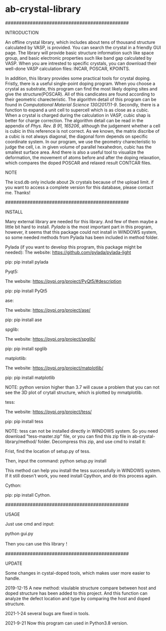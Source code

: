 # ab-crystal-library
#############################################

INTRODUCTION

An offline crystal library, which includes about tens of thousand structure calculated by VASP, is provided. You can search the crystal in a friendly GUI page. The library will provide basic structure information such like space group, and basic electronic properties such like band gap calculated by VASP. When you are intrested to specific crystals, you can download their well-done VASP calculation files: INCAR, POSCAR, KPOINTS.

In addition, this library provides some practical tools for crystal doping. Fristly, there is a useful single-point doping program. When you choose a crystal as substrate, this program can find the most likely doping sites and give the structure(POSCAR). All of this candicates are found according to their geometric charecteristic. The algorithm detail of this program can be found in *Computational Material Science 130(2017)1-9*. Secondly, there is a function to expand a unit cell to supercell which is as close as a cubic. When a crystal is charged during the calculation in VASP, cubic shap is better for charge correction. The algorithm detail can be read in the appendix of *Phys. Rev. B 91, 165206*, although the judgement whether a cell is cubic in this reference is not correct. As we known, the matrix discribe of a cubic is not always diagonal, the diagonal form depends on specific coordinate system. In our program, we use the geometry charecteristic to judge the cell, i.e. in given volume of parallel hexahedron, cubic has the smallest surface area. And there is also a useful tool to visualize the deformation, the movement of atoms before and after the doping relaxation, which compares the doped POSCAR and relaxed result CONTCAR files. 

NOTE

The icsd.db only include about 2k crystals because of the upload limit. if you want to access a complete version for this database, please contact me. 
Thanks!

#############################################

INSTALL

Many external library are needed for this library. And few of them maybe a little bit hard to install. *Pylada* is the most important part in this program, however, it seems that this package could not install in WINDOWS system, so some needed methods from Pylada has been included in method folder.

Pylada (if you want to develop this program, this package might be needed):
The website: https://github.com/pylada/pylada-light

pip: pip install pylada

Pyqt5:

The website: https://pypi.org/project/PyQt5/#description

pip: pip install PyQt5

ase:

The website: https://pypi.org/project/ase/

pip: pip install ase

spglib:

The website: https://pypi.org/project/spglib/

pip: pip install spglib

matplotlib:

The website: https://pypi.org/project/matplotlib/

pip: pip install matplotlib

NOTE: python version higher than 3.7 will cause a problem that you can not see the 3D plot of crytall structure, which is plotted by mmatplotlib. 

tess:

The website: https://pypi.org/project/tess/

pip: pip install tess

NOTE: tess can not be installed directly in WINDOWS system. So you need download "tess-master.zip" file, or you can find this zip file in ab-crystal-library/method/ folder. Decompress this zip, and use cmd to install it:

Frist, find the location of setup.py of tess.

Then, input the command: python setup.py install

This method can help you install the tess successfully in WINDOWS system. If it still doesn't work, you need install Cpython, and do this process again.

Cython:

pip: pip install Cython.

#############################################

USAGE

Just use cmd and input:

python gui.py

Then you can use this library！

#############################################

UPDATE

Some changes in cystal-doped tools, which makes user more easier to handle.

2019-12-15
A new method: visulable structure compare between host and doped structure has been added to this project. And this function can analyze the defect location and type by comparing the host and doped structure.

2021-1-24
several bugs are fixed in tools.

2021-9-21
Now this program can used in Python3.8 version.
